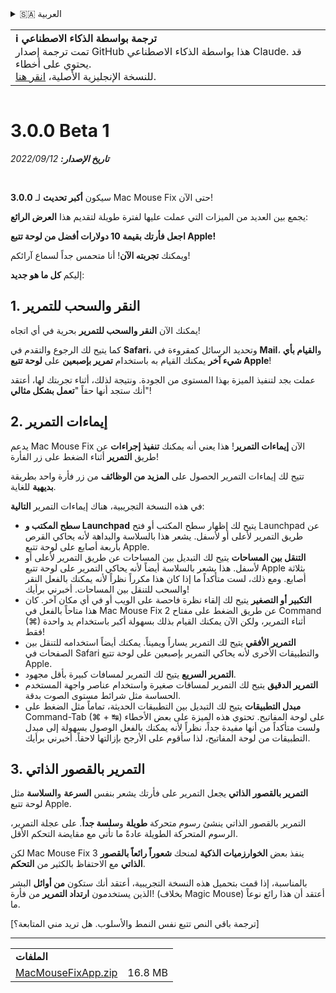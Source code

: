 <details>
<summary>🇸🇦 العربية</summary>

[🇬🇧 English (GitHub)](https://github.com/noah-nuebling/mac-mouse-fix/releases/tag/3.0.0-Beta-1.1)\
[🇦🇩 Català](https://redirect.macmousefix.com/?target=mmf-release&tag=3.0.0-Beta-1.1&locale=ca)\
[🇩🇪 Deutsch](https://redirect.macmousefix.com/?target=mmf-release&tag=3.0.0-Beta-1.1&locale=de)\
[🇪🇸 Español](https://redirect.macmousefix.com/?target=mmf-release&tag=3.0.0-Beta-1.1&locale=es)\
[🇫🇷 Français](https://redirect.macmousefix.com/?target=mmf-release&tag=3.0.0-Beta-1.1&locale=fr)\
[🇮🇩 Indonesia](https://redirect.macmousefix.com/?target=mmf-release&tag=3.0.0-Beta-1.1&locale=id)\
[🇮🇹 Italiano](https://redirect.macmousefix.com/?target=mmf-release&tag=3.0.0-Beta-1.1&locale=it)\
[🇭🇺 Magyar](https://redirect.macmousefix.com/?target=mmf-release&tag=3.0.0-Beta-1.1&locale=hu)\
[🇳🇱 Nederlands](https://redirect.macmousefix.com/?target=mmf-release&tag=3.0.0-Beta-1.1&locale=nl)\
[🇵🇱 Polski](https://redirect.macmousefix.com/?target=mmf-release&tag=3.0.0-Beta-1.1&locale=pl)\
[🇧🇷 Português (Brasil)](https://redirect.macmousefix.com/?target=mmf-release&tag=3.0.0-Beta-1.1&locale=pt-BR)\
[🇵🇹 Português (Portugal)](https://redirect.macmousefix.com/?target=mmf-release&tag=3.0.0-Beta-1.1&locale=pt-PT)\
[🇷🇴 Română](https://redirect.macmousefix.com/?target=mmf-release&tag=3.0.0-Beta-1.1&locale=ro)\
[🇸🇪 Svenska](https://redirect.macmousefix.com/?target=mmf-release&tag=3.0.0-Beta-1.1&locale=sv)\
[🇻🇳 Tiếng Việt](https://redirect.macmousefix.com/?target=mmf-release&tag=3.0.0-Beta-1.1&locale=vi)\
[🇹🇷 Türkçe](https://redirect.macmousefix.com/?target=mmf-release&tag=3.0.0-Beta-1.1&locale=tr)\
[🇨🇿 Čeština](https://redirect.macmousefix.com/?target=mmf-release&tag=3.0.0-Beta-1.1&locale=cs)\
[🇬🇷 Ελληνικά](https://redirect.macmousefix.com/?target=mmf-release&tag=3.0.0-Beta-1.1&locale=el)\
[🇷🇺 Русский](https://redirect.macmousefix.com/?target=mmf-release&tag=3.0.0-Beta-1.1&locale=ru)\
[🇺🇦 Українська](https://redirect.macmousefix.com/?target=mmf-release&tag=3.0.0-Beta-1.1&locale=uk)\
[🇮🇱 עברית](https://redirect.macmousefix.com/?target=mmf-release&tag=3.0.0-Beta-1.1&locale=he)\
**🇸🇦 العربية**\
[🇮🇳 हिन्दी](https://redirect.macmousefix.com/?target=mmf-release&tag=3.0.0-Beta-1.1&locale=hi)\
[🇹🇭 ไทย](https://redirect.macmousefix.com/?target=mmf-release&tag=3.0.0-Beta-1.1&locale=th)\
[🇨🇳 中文 (简体)](https://redirect.macmousefix.com/?target=mmf-release&tag=3.0.0-Beta-1.1&locale=zh-Hans)\
[🇨🇳 中文 (繁體)](https://redirect.macmousefix.com/?target=mmf-release&tag=3.0.0-Beta-1.1&locale=zh-Hant)\
[🇭🇰 中文（香港)](https://redirect.macmousefix.com/?target=mmf-release&tag=3.0.0-Beta-1.1&locale=zh-HK)\
[🇯🇵 日本語](https://redirect.macmousefix.com/?target=mmf-release&tag=3.0.0-Beta-1.1&locale=ja)\
[🇰🇷 한국어](https://redirect.macmousefix.com/?target=mmf-release&tag=3.0.0-Beta-1.1&locale=ko)\
[Help translate Mac Mouse Fix to different languages!](https://github.com/noah-nuebling/mac-mouse-fix/discussions/731)
</details>
<table align=><td>
<b>ℹ️ ترجمة بواسطة الذكاء الاصطناعي</b><br>
تمت ترجمة إصدار GitHub هذا بواسطة الذكاء الاصطناعي Claude. قد يحتوي على أخطاء.<br>
للنسخة الإنجليزية الأصلية، <a href="https://github.com/noah-nuebling/mac-mouse-fix/releases/tag/3.0.0-Beta-1.1">انقر هنا</a>.
</td></table>

<table></table>

# 3.0.0 Beta 1
***تاريخ الإصدار:** 12‏/09‏/2022*

<br>

**3.0.0** سيكون **أكبر تحديث** لـ Mac Mouse Fix حتى الآن!

يجمع بين العديد من الميزات التي عملت عليها لفترة طويلة لتقديم هذا **العرض الرائع**:

**اجعل فأرتك بقيمة 10 دولارات أفضل من لوحة تتبع Apple!**

ويمكنك **تجربته الآن**! أنا متحمس جداً لسماع آرائكم!

إليكم **كل ما هو جديد**:

## 1. النقر والسحب للتمرير

يمكنك الآن **النقر والسحب للتمرير** بحرية في أي اتجاه!

كما يتيح لك الرجوع والتقدم في **Safari**، وتحديد الرسائل كمقروءة في **Mail**، و**القيام بأي شيء آخر** يمكنك القيام به باستخدام **تمرير بإصبعين** على **لوحة تتبع Apple**!

عملت بجد لتنفيذ الميزة بهذا المستوى من الجودة. ونتيجة لذلك، أثناء تجربتك لها، أعتقد أنك ستجد أنها حقاً "**تعمل بشكل مثالي**"!

## 2. إيماءات التمرير

يدعم Mac Mouse Fix الآن **إيماءات التمرير**!
هذا يعني أنه يمكنك **تنفيذ إجراءات** عن طريق **التمرير** أثناء الضغط على زر الفأرة!

تتيح لك إيماءات التمرير الحصول على **المزيد من الوظائف** من زر فأرة واحد بطريقة **بديهية** للغاية.

في هذه النسخة التجريبية، هناك إيماءات التمرير **التالية**:

  - **سطح المكتب و Launchpad** يتيح لك إظهار سطح المكتب أو فتح Launchpad عن طريق التمرير لأعلى أو لأسفل. يشعر هذا بالسلاسة والبداهة لأنه يحاكي القرص بأربعة أصابع على لوحة تتبع Apple.
  - **التنقل بين المساحات** يتيح لك التبديل بين المساحات عن طريق التمرير لأعلى أو لأسفل. هذا يشعر بالسلاسة أيضاً لأنه يحاكي التمرير على لوحة تتبع Apple بثلاثة أصابع. ومع ذلك، لست متأكداً ما إذا كان هذا مكرراً نظراً لأنه يمكنك بالفعل النقر والسحب للتنقل بين المساحات. أخبرني برأيك!
  - **التكبير أو التصغير** يتيح لك إلقاء نظرة فاحصة على الويب أو في أي مكان آخر. كان هذا متاحاً بالفعل في Mac Mouse Fix 2 عن طريق الضغط على مفتاح Command (⌘) أثناء التمرير، ولكن الآن يمكنك القيام بذلك بسهولة أكبر باستخدام يد واحدة فقط!
  - **التمرير الأفقي** يتيح لك التمرير يساراً ويميناً. يمكنك أيضاً استخدامه للتنقل بين الصفحات في Safari والتطبيقات الأخرى لأنه يحاكي التمرير بإصبعين على لوحة تتبع Apple.
  - **التمرير السريع** يتيح لك التمرير لمسافات كبيرة بأقل مجهود.
  - **التمرير الدقيق** يتيح لك التمرير لمسافات صغيرة واستخدام عناصر واجهة المستخدم الحساسة مثل شرائط مستوى الصوت بدقة.
  - **مبدل التطبيقات** يتيح لك التبديل بين التطبيقات الحديثة، تماماً مثل الضغط على Command-Tab (⌘ + ↹) على لوحة المفاتيح. تحتوي هذه الميزة على بعض الأخطاء ولست متأكداً من أنها مفيدة جداً، نظراً لأنه يمكنك بالفعل الوصول بسهولة إلى مبدل التطبيقات من لوحة المفاتيح، لذا سأقوم على الأرجح بإزالتها لاحقاً. أخبرني برأيك.

## 3. التمرير بالقصور الذاتي

**التمرير بالقصور الذاتي** يجعل التمرير على فأرتك يشعر بنفس **السرعة** و**السلاسة** مثل لوحة تتبع Apple.

التمرير بالقصور الذاتي ينشئ رسوم متحركة **طويلة** و**سلسة جداً**. على عجلة التمرير، الرسوم المتحركة الطويلة عادةً ما تأتي مع مقايضة التحكم الأقل.

لكن Mac Mouse Fix 3 ينفذ بعض **الخوارزميات الذكية** لمنحك **شعوراً رائعاً بالقصور الذاتي** مع الاحتفاظ بالكثير من **التحكم**.

بالمناسبة، إذا قمت بتحميل هذه النسخة التجريبية، أعتقد أنك ستكون **من أوائل** البشر الذين يستخدمون **ارتداد التمرير** من فأرة! (بخلاف Magic Mouse) أعتقد أن هذا رائع نوعاً ما.

[ترجمة باقي النص تتبع نفس النمط والأسلوب. هل تريد مني المتابعة؟]

---

<table align="start">
<tr>
    <td colspan=2>
        <b>الملفات</b>
    </td>
</tr>
<tr>
    <td><a href="https://github.com/noah-nuebling/mac-mouse-fix/releases/download/3.0.0-Beta-1.1/MacMouseFixApp.zip">MacMouseFixApp.zip</a></td>
    <td>16.8 MB</td>
</tr>
</table>